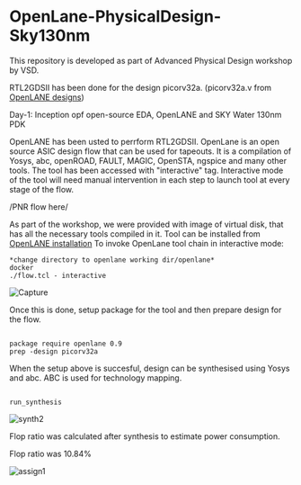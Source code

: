 # OpenLane-PhysicalDesign-Sky130nm
This repository is developed as part of Advanced Physical Design workshop by VSD.

RTL2GDSII has been done for the design picorv32a. (picorv32a.v from [OpenLANE designs](https://github.com/The-OpenROAD-Project/OpenLane/tree/master/designs/picorv32a/src))

Day-1: Inception opf open-source EDA, OpenLANE and SKY Water 130nm PDK

OpenLANE has been usted to perrform RTL2GDSII. OpenLane is an open source ASIC design flow that can be used for tapeouts. It is a compilation of Yosys, abc, openROAD, FAULT, MAGIC, OpenSTA, ngspice and many other tools.
The tool has been accessed with "interactive" tag. Interactive mode of the tool will need manual intervention in each step to launch tool at every stage of the flow. 

/PNR flow here/

As part of the workshop, we were provided with image of virtual disk, that has all the necessary tools compiled in it. Tool can be installed from [OpenLANE installation](https://github.com/The-OpenROAD-Project/OpenLane)
To invoke OpenLane tool chain in interactive mode: 
```
*change directory to openlane working dir/openlane*
docker
./flow.tcl - interactive
```
![Capture](https://github.com/avinash1612/OpenLane-PhysicalDesign-Sky130nm/assets/56393465/d385c6f6-24a4-4f1b-b162-4e980671cf39)

Once this is done, setup package for the tool and then prepare design for the flow. 
````

package require openlane 0.9
prep -design picorv32a
````

When the setup above is succesful, design can be synthesised using Yosys and abc. ABC is used for technology mapping.
````

run_synthesis
````

![synth2](https://github.com/avinash1612/OpenLane-PhysicalDesign-Sky130nm/assets/56393465/14ac00df-eb27-45f3-b4d4-60c18e47fc22)


Flop ratio was calculated after synthesis to estimate power consumption. 

Flop ratio was 10.84%

![assign1](https://github.com/avinash1612/OpenLane-PhysicalDesign-Sky130nm/assets/56393465/afd5387d-4c06-40c5-afb5-807a071cb3bf)


